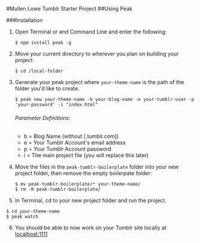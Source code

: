 #Mullen Lowe Tumblr Starter Project
##Using Peak

###Installation

1. Open Terminal or and Command Line and enter the following:

	```
	$ npm install peak -g
	```

2. Move your current directory to wherever you plan on building your project:

	```
	$ cd /local-folder
	```

3. Generate your peak project where `your-theme-name` is the path of the folder you'd like to create.

	```
	$ peak new your-theme-name -b your-blog-name -e your-tumblr-user -p 'your-password' -i "index.html"
	```

	###### Parameter Definitions:
	- b = Blog Name (without [.tumblr.com])
	- e = Your Tumblr Account's email address
	- p = Your Tumblr Account password
	- i = The main project file (you will replace this later)

4. Move the files in the `peak-tumblr-boilerplate` folder into your new project folder, then remove the empty boilerpate folder:

	```
	$ mv peak-tumblr-boilerplate/* your-theme-name/
	$ rm -R peak-tumblr-boilerplate/
	```

5. In Terminal, cd to your new project folder and run the project.

  ```
  $ cd your-theme-name
  $ peak watch
  ```

6. You should be able to now work on your Tumblr site locally at [localhost:1111](http://localhost:1111)